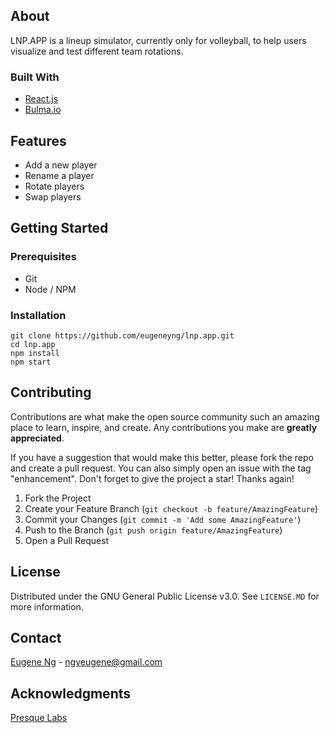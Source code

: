 ## About

LNP.APP is a lineup simulator, currently only for volleyball, to help users visualize and test different team rotations. 

### Built With

* [React.js](https://reactjs.org/)
* [Bulma.io](https://bulma.io/)

## Features

* Add a new player
* Rename a player
* Rotate players
* Swap players

## Getting Started

### Prerequisites

* Git
* Node / NPM

### Installation

```
git clone https://github.com/eugeneyng/lnp.app.git
cd lnp.app
npm install
npm start
```

## Contributing

Contributions are what make the open source community such an amazing place to learn, inspire, and create. Any contributions you make are **greatly appreciated**.

If you have a suggestion that would make this better, please fork the repo and create a pull request. You can also simply open an issue with the tag "enhancement".
Don't forget to give the project a star! Thanks again!

1. Fork the Project
2. Create your Feature Branch (`git checkout -b feature/AmazingFeature`)
3. Commit your Changes (`git commit -m 'Add some AmazingFeature'`)
4. Push to the Branch (`git push origin feature/AmazingFeature`)
5. Open a Pull Request

## License

Distributed under the GNU General Public License v3.0. See `LICENSE.MD` for more information.

## Contact

[Eugene Ng](https://eugene.ng) - ngyeugene@gmail.com

## Acknowledgments

[Presque Labs](https://presquelabs.com)
